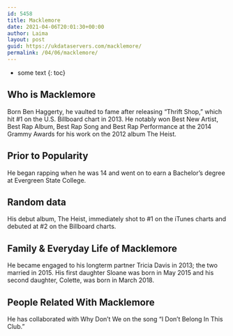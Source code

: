 ```yaml
---
id: 5458
title: Macklemore
date: 2021-04-06T20:01:30+00:00
author: Laima
layout: post
guid: https://ukdataservers.com/macklemore/
permalink: /04/06/macklemore/
---
```


* some text
{: toc}


## Who is Macklemore
                  
                  
                  
Born Ben Haggerty, he vaulted to fame after releasing &#8220;Thrift Shop,&#8221; which hit #1 on the U.S. Billboard chart in 2013. He notably won Best New Artist, Best Rap Album, Best Rap Song and Best Rap Performance at the 2014 Grammy Awards for his work on the 2012 album The Heist. 
                  
              
            
              
            
                
                
                
## Prior to Popularity
                  
                  
                  
He began rapping when he was 14 and went on to earn a Bachelor&#8217;s degree at Evergreen State College.
                  
              
            
              
            
                
                
                
## Random data
                  
                  
                  
His debut album, The Heist, immediately shot to #1 on the iTunes charts and debuted at #2 on the Billboard charts.
                  
              
            
              
            
                
                
                
## Family & Everyday Life of Macklemore
                  
                  
                  
He became engaged to his longterm partner Tricia Davis in 2013; the two married in 2015. His first daughter Sloane was born in May 2015 and his second daughter, Colette, was born in March 2018.  
                  
              
            
              
            
                
                
                
## People Related With Macklemore
                  
                  
                  
He has collaborated with Why Don&#8217;t We on the song &#8220;I Don&#8217;t Belong In This Club.&#8221;
                  
              
            
              
            
                
              
            
              
              
            
            
              
            
          
          
          